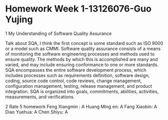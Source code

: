 # Homework Week 1-13126076-Guo Yujing #
1 My Understanding of Software Quality Assurance

  
  Talk about SQA, I think the first concept is some standard such as ISO 9000 or a model such as CMMI.
  Software quality assurance consists of a means of monitoring the software engineering processes and methods used to ensure quality.
  The methods by which this is accomplished are many and varied, and may include ensuring conformance to one or more standards.
  SQA encompasses the entire software development process, which includes processes such as requirements definition, software design, coding, source code control, code reviews, change management, configuration management, testing, release management, and product integration. 
  SQA is organized into goals, commitments, abilities, activities, measurements, and verifications.
  
  
2 Rate 5 homework
  Feng Xiangmin : A
  Huang Ming en:  A
  Fang Xiaobin:   A
  Diao Yuehua:    A
  Chen Shiyu:     A
  
